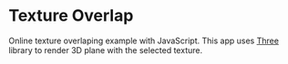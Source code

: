 # Texture Overlap
Online texture overlaping example with JavaScript. This app uses [Three](https://threejs.org/) library to render 3D plane with the selected texture.
